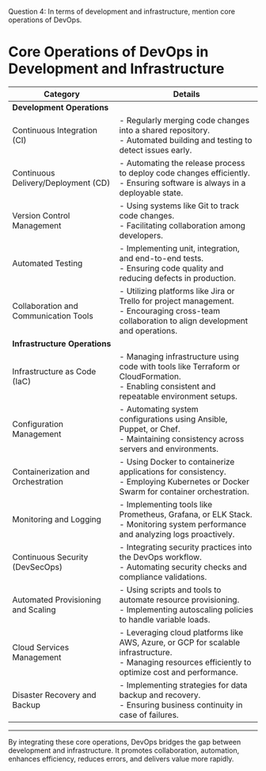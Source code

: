 Question 4: In terms of development and infrastructure, mention core operations of DevOps.


# Core Operations of DevOps in Development and Infrastructure

| **Category**                          | **Details**                                                                                                                                                             |
|---------------------------------------|-------------------------------------------------------------------------------------------------------------------------------------------------------------------------|
| **Development Operations**            |                                                                                                                                                                         |
| Continuous Integration (CI)           | - Regularly merging code changes into a shared repository. <br> - Automated building and testing to detect issues early.                                                |
| Continuous Delivery/Deployment (CD)   | - Automating the release process to deploy code changes efficiently. <br> - Ensuring software is always in a deployable state.                                          |
| Version Control Management            | - Using systems like Git to track code changes. <br> - Facilitating collaboration among developers.                                                                    |
| Automated Testing                     | - Implementing unit, integration, and end-to-end tests. <br> - Ensuring code quality and reducing defects in production.                                                 |
| Collaboration and Communication Tools | - Utilizing platforms like Jira or Trello for project management. <br> - Encouraging cross-team collaboration to align development and operations.                      |
| **Infrastructure Operations**         |                                                                                                                                                                         |
| Infrastructure as Code (IaC)          | - Managing infrastructure using code with tools like Terraform or CloudFormation. <br> - Enabling consistent and repeatable environment setups.                        |
| Configuration Management              | - Automating system configurations using Ansible, Puppet, or Chef. <br> - Maintaining consistency across servers and environments.                                       |
| Containerization and Orchestration    | - Using Docker to containerize applications for consistency. <br> - Employing Kubernetes or Docker Swarm for container orchestration.                                   |
| Monitoring and Logging                | - Implementing tools like Prometheus, Grafana, or ELK Stack. <br> - Monitoring system performance and analyzing logs proactively.                                        |
| Continuous Security (DevSecOps)       | - Integrating security practices into the DevOps workflow. <br> - Automating security checks and compliance validations.                                                |
| Automated Provisioning and Scaling    | - Using scripts and tools to automate resource provisioning. <br> - Implementing autoscaling policies to handle variable loads.                                         |
| Cloud Services Management             | - Leveraging cloud platforms like AWS, Azure, or GCP for scalable infrastructure. <br> - Managing resources efficiently to optimize cost and performance.                 |
| Disaster Recovery and Backup         | - Implementing strategies for data backup and recovery. <br> - Ensuring business continuity in case of failures.                                                        |


---

By integrating these core operations, DevOps bridges the gap between development and infrastructure. It promotes collaboration, automation, enhances efficiency, reduces errors, and delivers value more rapidly.
